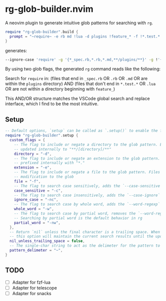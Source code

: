 # rg-glob-builder.nvim

A neovim plugin to generate intuitive glob patterns for searching with `rg`.

```lua 
require "rg-glob-builder".build { 
  prompt = "~require~ -e rb md !lua -d plugins !feature_* -f !*.test.* *_spec.rb", 
}
```

generates:

```bash
--ignore-case 'require' -g '{*_spec.rb,*.rb,*.md,**/plugins/**}' -g !'{*.test.*,*.lua,**/feature_*/**}'
```

By using two glob flags, the generated `rg` command reads like the following:

Search for `require` in: 
    (files that end in `_spec.rb` OR `.rb` OR `.md` OR are within the `plugins` directory) 
    AND 
    (files that don't end in `*.test.*` OR `.lua` OR are not within a directory beginning with `feature_`)

This AND/OR structure matches the VSCode global search and replace interface, which I find to be the most intuitive.

## Setup

```lua
-- Default options, `setup` can be called as `.setup()` to enable the following options
require "rg-glob-builder".setup {
  custom_flags = {
    -- The flag to include or negate a directory to the glob pattern. Extensions are 
    -- updated internally to "**/[directory]/**"
    directory = "-d",
    -- The flag to include or negate an extension to the glob pattern. Extensions are 
    -- prefixed internally with "*."
    extension = "-e",
    -- The flag to include or negate a file to the glob pattern. Files are passed without 
    -- modification to the glob
    file = "-f",
    -- The flag to search case sensitively, adds the `--case-sensitive` flag
    case_sensitive = "-c",
    -- The flag to search case insensitively, adds the `--case-ignore` flag
    ignore_case = "-nc",
    -- The flag to search case by whole word, adds the `--word-regexp` flag
    whole_word = "-w",
    -- The flag to search case by partial word, removes the `--word-regexp` flag 
    -- Searching by partial word is the default behavior in rg
    partial_word = "-nw",
  },
  -- Return `nil` unless the final character is a trailing space. When updating the flags, 
  -- this option will maintain the current search results until the update is complete
  nil_unless_trailing_space = false,
  -- The single-char string to act as the delimeter for the pattern to pass to rg
  pattern_delimeter = "~",
}
```

## TODO
- [ ] Adapter for fzf-lua
- [ ] Adapter for telescope
- [ ] Adapter for snacks
